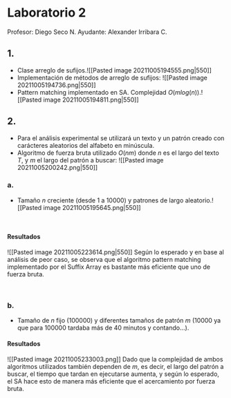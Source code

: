 # Laboratorio 2
Profesor: Diego Seco N.
Ayudante: Alexander Irribara C.

## 1.
- Clase arreglo de sufijos.![[Pasted image 20211005194555.png|550]]
- Implementación de métodos de arreglo de sufijos: ![[Pasted image 20211005194736.png|550]]
- Pattern matching implementado en SA. Complejidad $O(mlog(n))$.![[Pasted image 20211005194811.png|550]]

## 2.
- Para el análisis experimental se utilizará un texto y un patrón creado con carácteres aleatorios del alfabeto en minúscula.
- Algoritmo de fuerza bruta utilizado $O(nm)$ donde $n$ es el largo del texto $T$, y $m$ el largo del patrón a buscar: ![[Pasted image 20211005200242.png|550]]
### a.
- Tamaño $n$ creciente (desde 1 a 10000) y patrones de largo aleatorio.![[Pasted image 20211005195645.png|550]]

<div style="page-break-after: always; visibility: hidden"> 
	\pagebreak 
</div>

#### Resultados
![[Pasted image 20211005223614.png|550]]
Según lo esperado y en base al análisis de peor caso, se observa que el algoritmo pattern matching implementado por el Suffix Array es bastante más eficiente que uno de fuerza bruta.


<div style="page-break-after: always; visibility: hidden"> 
	\pagebreak 
</div>

### b.
- Tamaño de $n$ fijo (100000) y diferentes tamaños de patrón $m$ (10000 ya que para 100000 tardaba más de 40 minutos y contando...).
#### Resultados
![[Pasted image 20211005233003.png]]
Dado que la complejidad de ambos algoritmos utilizados también dependen de $m$, es decir, el largo del patrón a buscar, el tiempo que tardan en ejecutarse aumenta, y según lo esperado, el SA hace esto de manera más eficiente que el acercamiento por fuerza bruta.
